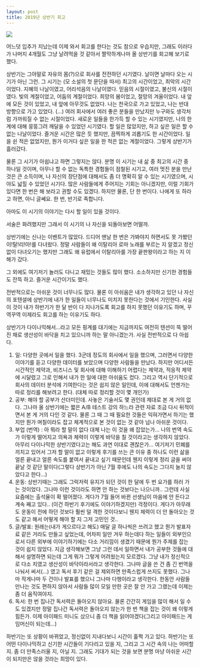 ```yaml
---
layout: post
title: 2019년 상반기 회고
---
```


![](https://scontent-icn1-1.cdninstagram.com/vp/de678c598fcb6e6cb350fc6bcca321c9/5DCF0843/t51.2885-15/e35/58453987_1532405433558339_8172303763271256839_n.jpg?_nc_ht=scontent-icn1-1.cdninstagram.com)

어느덧 입추가 지났는데 이제 와서 회고를 한다는 것도 참으로 우습지만, 그래도 이러다가 나머지 4개월도 그냥 날려먹을 것 같아서 짤막하게나마 올 상반기를 회고해 보기로 했다. 

상반기는 그야말로 자유의 몸(?)으로 회사를 전전하던 시기였다. 날이면 날마다 오는 시기가 아닌 그런. 그 시기는 (모 소설의 첫 문단을 따서) 최고의 시간이었고, 최악의 시간이었다. 지혜의 나날이였고, 어리석음의 나날이였다. 믿음의 시절이였고, 불신의 시절이였다. 빛의 계절이었고, 어둠의 계절이었다. 희망의 봄이었고, 절망의 겨울이었다. 내 앞에 모든 것이 있었고, 내 앞에 아무것도 없었다. 나는 천국으로 가고 있었고, 나는 반대 방향으로 가고 있었다. (...) 여러 회사에서 여러 좋은 분들을 만났지만 누구와도 생각처럼 가까워질 수 없는 시절이었다.  새로운 일들을 한가득 할 수 있는 시기였지만,  나의 한계에 대해 뭉뚱그려 깨달을 수 있었던 시기였다. 할 일은 많았지만, 하고 싶은 일은 할 수 없는 나날이었다. 즐거운 시간은 많은 듯 했지만, 끔찍하게 괴롭기도 한 시간이었다. 일을 쉰 적은 없었지만, 뭔가 이거다 싶은 일을 한 적은 없는 계절이었다. 그렇게 상반기가 흘러갔다.

물론 그 시기가 아쉽냐고 하면 그렇지는 않다. 분명 이 시기는 내 삶 중 최고의 시간 중 하나일 것이며, 아무나 할 수 없는 독특한 경험들이 점철된 시기고, 여러 멋진 분을 만난 것은 큰 소득이며, 나 자신의 장단점에 대해서도 좀 더 명확히 알 수 있는 시기였으며, 시야도 넓힐 수 있었던 시기다. 많은 사람들에게 주어지는 기회는 아니겠지만, 이럴 기회가 있다면 한 번은 해 보라고 권할 수도 있겠다. 하지만 물론, 단 한 번이다. 나에게 또 하라고 하면, 아니 글쎄요. 한 번, 반기로 족합니다. 

아마도 이 시기의 이야기는 다시 할 일이 있을 것이다. 

서술은 화려했지만 그래서 이 시기의 나 자신을 되돌아보면 어떨까. 

상반기에는 신나는 이벤트가 많았다. 드디어 맨날 한 번은 가봐야지 하면서도 못 가봤던 이!탈!리!아!를 다녀왔다. 정말 사람들이 왜 이탈리아 로마 노래를 부르는 지 알겠고 정신없이 다녀오기는 했지만 그래도 왜 유럽에서 이탈리아를 가장 끝판왕이라고 하는 지 이해가 갔다. 

그 외에도 여기저기 놀러도 다니고 재밌는 것들도 많이 했다. 소소하지만 신기한 경험들도 잔뜩 하고. 즐거운 시간이기도 했다. 

전반적으로는 아쉬운 것이 너무나도 많다. 물론 이 아쉬움은 내가 생각하고 있던 나 자신의 포텐셜에 상반기에 내가 한 일들이 너무나도 미치지 못한다는 것에서 기인한다. 사실 이 것이 내가 하반기가 한 달 반이 다 지나가도록 회고를 하지 못했던 이유기도 하며, 꾸역꾸역 이제라도 회고를 하는 이유기도 하다. 

상반기가 다이나믹해서...라고 모든 핑계를 대기에는 지금까지도 여전히 텐션이 뚝 떨어진 채로 생산성이 바닥을 치고 있으니까 하는 말 아니겠는가. 사실 전반적으로 다 아쉽다. 

1. 일: 다양한 곳에서 일을 했다. 3군데 정도의 회사에서 일을 했으며, 그러면서 다양한 이야기를 듣고 다양한 데이터를 보았으며 다양한 사람들을 만났다. 하지만 어디서든 시간적인 제약과, 비즈니스 및 회사에 대해 이해하기 어렵다는 제약과, 적응적 제약에 시달렸고 그로 인해서 내가 한 일에 대한 아쉬움도 컸다. 그리고 역시 단기적으로 회사의 데이터 분석에 기여한다는 것은 쉽지 않은 일인데, 이에 대해서도 언젠가는 따로 정리를 해보려고 한다. (대체 따로 정리할 것이 몇 개인가)
2. 공부: 해야 할 공부가 산더미인데. 사놓은 기술서도 몇 권인데 제대로 본 게 거의 없다. 그나마 올 상반기에는 짧은 A/B 테스트 강의 하느라 관련 자료 조금 다시 뒤적이면서 본 게 거의 다인 것 같다. 물론 그 때 그 때 필요한 것들은 익혀가면서 하기는 했지만 뭔가 며칠이라도 잡고 체계적으로 본 것이 없는 것 같아 넘나 아쉬운 것이다. 
3. 부업 (번역) : 아 뭐라 할 말이 없다 대체 나는 이 것을 왜 잡았는가... 나의 번역 속도가 이렇게 떨어지고 의욕과 체력이 이렇게 바닥을 칠 것이라고는 생각하지 않았다. 아무리 다이나믹한 상반기였다고는 해도 과연 이대로 괜찮은가... 여기저기 민폐를 끼치고 있어서 그저 할 말이 없고 이렇게 후기를 쓰는 큰 이유 중 하나도 이런 삶을 얼른 끝내고 얼른 속도를 붙여서 끝내고 싶기 때문인데 웬지 이렇게 정리 글을 써야 끝날 것 같단 말이다(그렇다 상반기가 아닌 7월 후에도 나의 속도는 그다지 늘지 않았다고 한다...)
4. 운동: 상반기때는 그래도 그럭저럭 유지가 되던 것이 한 달에 두 번 요가를 하러 가는 것이었다. 그나마 이런 것이라도 하면 안 하는 것보다는 나으니까.. 그런데 사실 요즘에는 출석율이 확 떨어졌다. 게다가 7월 들어 바뀐 선생님이 마음에 안 든다고 계속 째고 있다.. (이건 하반기 후기에도 이야기하겠지만) 걱정이다. 게다가 아무래도 운동이 전에 하던 것보다 훨씬 덜 격한 것이다보니 웬지 체력이 더 안 돌아오는 것도 같고 해서 어떻게 해야 할 지 그저 고민인 것.. 
5. 글/발표: 원래는(내가 게으르다고 해도) 매달 글 하나씩은 쓰려고 했고 뭔가 발표자료 같은 거라도 만들고 싶었는데, 어차피 일만 겨우 하는데다 하는 일들이 외부인으로서 다른 외부에 이야기하기에는 다소 거리낌이 생겼기 때문에 뭔가 주제를 잡는 것이 쉽지 않았다. 지금 생각해보면 그냥 그런 데서 일하면서 내가 공부한 것들에 대해서 설명하면 되는데 그게 뭐가 그렇게 어려웠는지 모르겠다. 그냥 내가 정신적으로 다소 치였고 생산성이 바닥이라서라고 생각한다. 그나마 글을 쓴 건 좀 긴 번역을 나눠서 써서(...) 였고 독서 후기 같은 걸 제외하면 만족스럽게 쓰지도 못했다. 그나마 작게나마 두 건이나 발표를 했으니 그나마 다행이라고 생각한다. 한동안 사람들 만나는 것도 편하지 않아서 사람들 많이 모일 만한 곳은 잘 안 가고 그랬는데 이제는 좀 더 움직여야지. 
6. 독서: 한 번 집나간 독서력은 돌아오지 않아요. 물론 간간히 게임을 많이 해서 일 수도 있겠지만 정말 집나간 독서력은 돌아오지 않는가 한 번 책을 잡는 것이 왜 이렇게 힘든가. 이제 아이패드 미니도 샀으니 좀 더 책을 읽어야겠다(그리고 아이패드는 게임머신이 되는데...)

하반기는 또 상황이 바뀌었고, 정신없이 지내다보니 시간이 훌쩍 가고 있다. 하반기는 또 어떤 다이나믹하고 신기한 시간들이 기다리고 있을 지, 그리고 그 시간 속의 나는 어떠할 지. 좀 더 만족스러울 지, 아닐 지. 그래도 기대가 되는 것을 보면 분명 마냥 아쉬운 시간이 되지만은 않을 것라는 희망이 있다.
